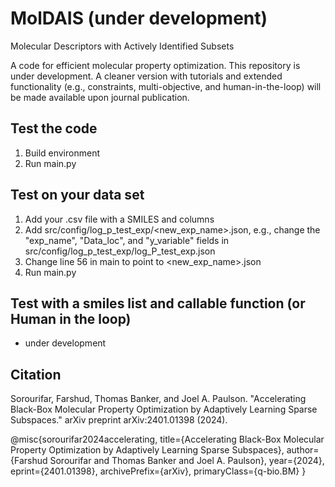# MolDAIS (under development)
Molecular Descriptors with Actively Identified Subsets

A code for efficient molecular property optimization. This repository is under development. A cleaner version with tutorials and extended functionality (e.g., constraints, multi-objective, and human-in-the-loop) will be made available upon journal publication. 



## Test the code 
1. Build environment 
2. Run main.py

## Test on your data set
1. Add your <data>.csv file with a SMILES and <property> columns
2. Add src/config/log_p_test_exp/<new_exp_name>.json, e.g., change the "exp_name", "Data_loc", and "y_variable" fields in src/config/log_p_test_exp/log_P_test_exp.json
3. Change line 56 in main to point to <new_exp_name>.json
4. Run main.py


## Test with a smiles list and callable function (or Human in the loop)
- under development


## Citation

Sorourifar, Farshud, Thomas Banker, and Joel A. Paulson. "Accelerating Black-Box Molecular Property Optimization by Adaptively Learning Sparse Subspaces." arXiv preprint arXiv:2401.01398 (2024).

@misc{sorourifar2024accelerating,
      title={Accelerating Black-Box Molecular Property Optimization by Adaptively Learning Sparse Subspaces}, 
      author={Farshud Sorourifar and Thomas Banker and Joel A. Paulson},
      year={2024},
      eprint={2401.01398},
      archivePrefix={arXiv},
      primaryClass={q-bio.BM}
}
